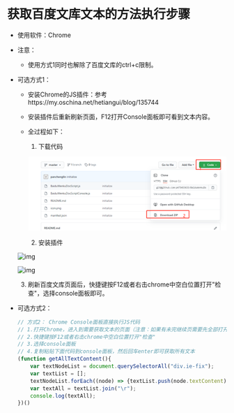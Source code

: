 # 获取百度文库文本的方法执行步骤
* 使用软件：Chrome

* 注意：

    * 使用方式1同时也解除了百度文库的ctrl+c限制。

* 可选方式1：
    * 安装Chrome的JS插件：参考https://my.oschina.net/hetiangui/blog/135744

    * 安装插件后重新刷新页面，F12打开Console面板即可看到文本内容。

    * 全过程如下：

      1. 下载代码

      ![image-20201231145658719](TyporaPic/README/image-20201231145658719.png)

      2. 安装插件

    ![img](http://static.oschina.net/uploads/space/2013/0605/135100_ZKtL_1024047.png)

    ![img](http://static.oschina.net/uploads/space/2013/0605/135131_PodM_1024047.png)

    3. 刷新百度文库页面后，快捷键按F12或者右击chrome中空白位置打开"检查"，选择console面板即可。

* 可选方式2：

    ```js
    // 方式2： Chrome Console面板直接执行JS代码
    // 1.打开Chrome，进入到需要获取文本的页面（注意：如果有未完继续页需要先全部打开）
    // 2.快捷键按F12或者右击chrome中空白位置打开"检查"
    // 3.选择console面板
    // 4.复制粘贴下面代码到console面板，然后回车enter即可获取所有文本
    (function getAllTextContent(){
        var textNodeList = document.querySelectorAll("div.ie-fix");
        var textList = [];
        textNodeList.forEach((node) => {textList.push(node.textContent)});
        var textAll = textList.join("\r");
        console.log(textAll);
    })()
    ```

    